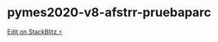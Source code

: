 # pymes2020-v8-afstrr-pruebaparc

[Edit on StackBlitz ⚡️](https://stackblitz.com/edit/pymes2020-v8-afstrr-pruebaparc)